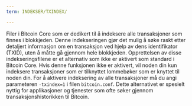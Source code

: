 ```yaml
---
term: INDEKSER/TXINDEX/

---
```

Filer i Bitcoin Core som er dedikert til å indeksere alle transaksjoner som finnes i blokkjeden. Denne indekseringen gjør det mulig å søke raskt etter detaljert informasjon om en transaksjon ved hjelp av dens identifikator (TXID), uten å måtte gå gjennom hele blokkjeden. Opprettelsen av disse indekseringsfilene er et alternativ som ikke er aktivert som standard i Bitcoin Core. Hvis denne funksjonen ikke er aktivert, vil noden din kun indeksere transaksjoner som er tilknyttet lommebøker som er knyttet til noden din. For å aktivere indeksering av alle transaksjoner må du angi parameteren `-txindex=1` i filen `bitcoin.conf`. Dette alternativet er spesielt nyttig for applikasjoner og tjenester som ofte søker gjennom transaksjonshistorikken til Bitcoin.